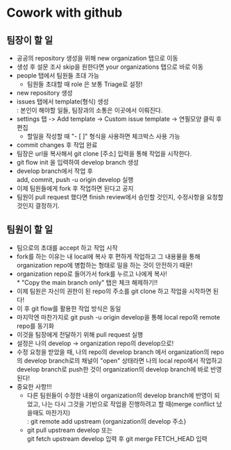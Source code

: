 # Cowork with github

## 팀장이 할 일
- 공공의 repository 생성을 위해 new organization 탭으로 이동
- 생성 후 설문 조사 skip을 원한다면 your organizations 탭으로 바로 이동
- people 탭에서 팀원들 초대 가능
  * 팀원들 초대할 때 role 은 보통 Triage로 설정!
- new repository 생성
- issues 탭에서 template(형식) 생성<br>: 본인이 해야할 일들, 팀장과의 소통은 이곳에서 이뤄진다.
- settings 탭 -> Add template -> Custom issue template -> 연필모양 클릭 후 편집
  * 할일을 작성할 때 "- [ ]" 형식을 사용하면 체크박스 사용 가능
- commit changes 후 작업 완료
- 팀장은 url을 복사해서 git clone [주소] 입력을 통해 작업을 시작한다.
- git flow init 을 입력하여 develop branch 생성
- develop branch에서 작업 후<br> add, commit, push -u origin develop 실행
- 이제 팀원들에게 fork 후 작업하면 된다고 공지
- 팀원이 pull request 했다면 finish review에서 승인할 것인지, 수정사항을 요청할 것인지 결정하기.


## 팀원이 할 일
- 팀으로의 초대를 accept 하고 작업 시작
- fork를 하는 이유는 내 local에 복사 후 편하게 작업하고 그 내용물을 통해 organization repo에 병합하는 형태로 일을 하는 것이 안전하기 때문!
- organization repo로 들어가서 fork를 누르고 나에게 복사! <br> *  "Copy the main branch only" 탭은 체크 해제하기!!
- 이제 팀원은 자신의 권한이 된 repo의 주소를 git clone 하고 작업을 시작하면 된다!
- 이 후 git flow를 활용한 작업 방식은 동일
- 마지막엔 마찬가지로 git push -u origin develop을 통해 local repo와 remote repo를 동기화
- 이것을 팀장에게 전달하기 위해 pull request 실행
- 설정은 나의 develop -> organization repo의 develop으로!
- 수정 요청을 받았을 때, 나의 repo의 develop branch 에서 organization의 repo의 develop branch로의 채널이 "open" 상태라면 나의 local repo에서 작업하고 develop branch로 push한 것이 organization의 develop branch에 바로 반영된다!
- 중요한 사항!!!
  - 다른 팀원들이 수정한 내용이 organization의 develop branch에 반영이 되었고, 나는 다시 그것을 기반으로 작업을 진행하려고 할 때(merge conflict 났을때도 마찬가지)<br>: git remote add upstream {organization의 develop 주소}
  - git pull upstream develop 또는 <br>git fetch upstream develop 입력 후 git merge FETCH_HEAD 입력